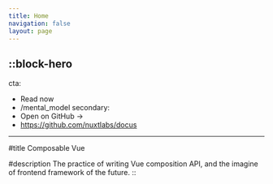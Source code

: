 ```yaml
---
title: Home 
navigation: false
layout: page
---
```


::block-hero
---
cta:
  - Read now
  - /mental_model
secondary:
  - Open on GitHub →
  - https://github.com/nuxtlabs/docus
---

#title
Composable Vue

#description
The practice of writing Vue composition API, and the imagine of frontend framework of the future.
::

